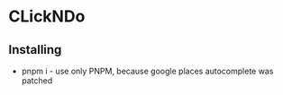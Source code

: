 # CLickNDo

## Installing

- pnpm i - use only PNPM, because google places autocomplete was patched

